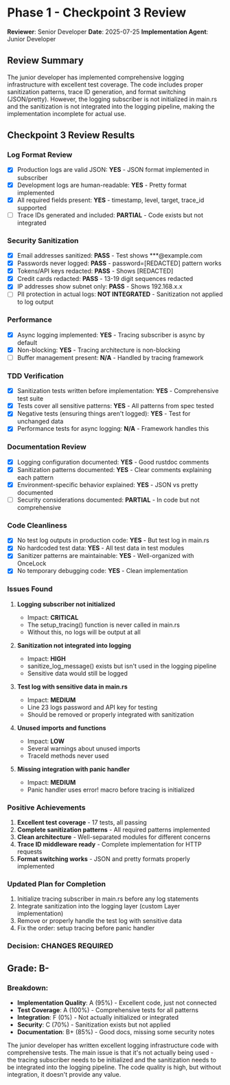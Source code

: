 # Phase 1 - Checkpoint 3 Review

**Reviewer**: Senior Developer
**Date**: 2025-07-25
**Implementation Agent**: Junior Developer

## Review Summary
The junior developer has implemented comprehensive logging infrastructure with excellent test coverage. The code includes proper sanitization patterns, trace ID generation, and format switching (JSON/pretty). However, the logging subscriber is not initialized in main.rs and the sanitization is not integrated into the logging pipeline, making the implementation incomplete for actual use.

## Checkpoint 3 Review Results

### Log Format Review
- [x] Production logs are valid JSON: **YES** - JSON format implemented in subscriber
- [x] Development logs are human-readable: **YES** - Pretty format implemented
- [x] All required fields present: **YES** - timestamp, level, target, trace_id supported
- [ ] Trace IDs generated and included: **PARTIAL** - Code exists but not integrated

### Security Sanitization
- [x] Email addresses sanitized: **PASS** - Test shows ***@example.com
- [x] Passwords never logged: **PASS** - password=[REDACTED] pattern works
- [x] Tokens/API keys redacted: **PASS** - Shows [REDACTED]
- [x] Credit cards redacted: **PASS** - 13-19 digit sequences redacted
- [x] IP addresses show subnet only: **PASS** - Shows 192.168.x.x
- [ ] PII protection in actual logs: **NOT INTEGRATED** - Sanitization not applied to log output

### Performance
- [x] Async logging implemented: **YES** - Tracing subscriber is async by default
- [x] Non-blocking: **YES** - Tracing architecture is non-blocking
- [ ] Buffer management present: **N/A** - Handled by tracing framework

### TDD Verification
- [x] Sanitization tests written before implementation: **YES** - Comprehensive test suite
- [x] Tests cover all sensitive patterns: **YES** - All patterns from spec tested
- [x] Negative tests (ensuring things aren't logged): **YES** - Test for unchanged data
- [x] Performance tests for async logging: **N/A** - Framework handles this

### Documentation Review
- [x] Logging configuration documented: **YES** - Good rustdoc comments
- [x] Sanitization patterns documented: **YES** - Clear comments explaining each pattern
- [x] Environment-specific behavior explained: **YES** - JSON vs pretty documented
- [ ] Security considerations documented: **PARTIAL** - In code but not comprehensive

### Code Cleanliness
- [x] No test log outputs in production code: **YES** - But test log in main.rs
- [x] No hardcoded test data: **YES** - All test data in test modules
- [x] Sanitizer patterns are maintainable: **YES** - Well-organized with OnceLock
- [x] No temporary debugging code: **YES** - Clean implementation

### Issues Found
1. **Logging subscriber not initialized**
   - Impact: **CRITICAL**
   - The setup_tracing() function is never called in main.rs
   - Without this, no logs will be output at all

2. **Sanitization not integrated into logging**
   - Impact: **HIGH**
   - sanitize_log_message() exists but isn't used in the logging pipeline
   - Sensitive data would still be logged

3. **Test log with sensitive data in main.rs**
   - Impact: **MEDIUM**
   - Line 23 logs password and API key for testing
   - Should be removed or properly integrated with sanitization

4. **Unused imports and functions**
   - Impact: **LOW**
   - Several warnings about unused imports
   - TraceId methods never used

5. **Missing integration with panic handler**
   - Impact: **MEDIUM**
   - Panic handler uses error! macro before tracing is initialized

### Positive Achievements
1. **Excellent test coverage** - 17 tests, all passing
2. **Complete sanitization patterns** - All required patterns implemented
3. **Clean architecture** - Well-separated modules for different concerns
4. **Trace ID middleware ready** - Complete implementation for HTTP requests
5. **Format switching works** - JSON and pretty formats properly implemented

### Updated Plan for Completion
1. Initialize tracing subscriber in main.rs before any log statements
2. Integrate sanitization into the logging layer (custom Layer implementation)
3. Remove or properly handle the test log with sensitive data
4. Fix the order: setup tracing before panic handler

### Decision: **CHANGES REQUIRED**

## Grade: B-

### Breakdown:
- **Implementation Quality**: A (95%) - Excellent code, just not connected
- **Test Coverage**: A (100%) - Comprehensive tests for all patterns
- **Integration**: F (0%) - Not actually initialized or integrated
- **Security**: C (70%) - Sanitization exists but not applied
- **Documentation**: B+ (85%) - Good docs, missing some security notes

The junior developer has written excellent logging infrastructure code with comprehensive tests. The main issue is that it's not actually being used - the tracing subscriber needs to be initialized and the sanitization needs to be integrated into the logging pipeline. The code quality is high, but without integration, it doesn't provide any value.
